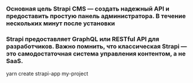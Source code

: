 ### Основная цель Strapi CMS — создать надежный API и предоставить простую панель администратора. В течение нескольких минут после установки 
### Strapi предоставляет GraphQL или RESTful API для разработчиков. Важно помнить, что классическая Strapi — это самодостаточная система управления контентом, а не SaaS.

yarn create strapi-app my-project

